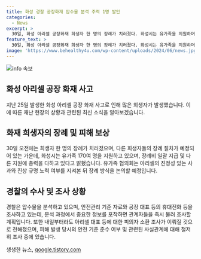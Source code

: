 ```yaml
---
title: 화성 경찰 공장화재 압수물 분석 주력 1명 발인
categories:
  - News
excerpt: >
  30일, 화성 아리셀 공장화재 희생자 한 명의 장례가 치러졌다. 화성시는 유가족을 지원하며 장례비 일괄 지급 등 노력하고 있다. 유가족 협의회는 아리셀의 진정성 있는 사과와 진상 규명에 따라 장례 방식을 논의할 예정이다. 분향소에서 유가족 기자회견이 열리고, 경찰은 압수물을 분석하고 피의자 소환조사를 계획 중이다. 생존자와 목격자도 조사될 예정이며, 경찰은 5명을 입건하고 화재의 정확한 원인과 아리셀의 과실 여부를 밝히는 계획이다.
feature_text: >
  30일, 화성 아리셀 공장화재 희생자 한 명의 장례가 치러졌다. 화성시는 유가족을 지원하며 장례비 일괄 지급 등 노력하고 있다. 유가족 협의회는 아리셀의 진정성 있는 사과와 진상 규명에 따라 장례 방식을 논의할 예정이다. 분향소에서 유가족 기자회견이 열리고, 경찰은 압수물을 분석하고 피의자 소환조사를 계획 중이다. 생존자와 목격자도 조사될 예정이며, 경찰은 5명을 입건하고 화재의 정확한 원인과 아리셀의 과실 여부를 밝히는 계획이다.
image: 'https://www.behealthy4u.com/wp-content/uploads/2024/06/news.jpg'
---
```


<p><img src="https://www.behealthy4u.com/wp-content/uploads/2024/06/news.jpg" alt="info 속보" /></p>

<h2 data-ke-size="size26">화성 아리셀 공장 화재 사고</h2>

<p data-ke-size="size16">지난 25일 발생한 화성 아리셀 공장 화재 사고로 인해 많은 희생자가 발생했습니다. 이에 따른 재난 현장의 상황과 관련된 최신 소식을 알아보겠습니다.</p>

<h2>화재 희생자의 장례 및 피해 보상</h2>

<p data-ke-size="size16">30일 오전에는 희생자 한 명의 장례가 치러졌으며, 다른 희생자들의 장례 절차가 예정되어 있는 가운데, 화성시는 유가족 170여 명을 지원하고 있으며, 장례비 일괄 지급 및 다른 지원에 총력을 다하고 있다고 밝혔습니다. 유가족 협의회는 아리셀의 진정성 있는 사과와 진상 규명 노력 여부를 지켜본 뒤 장례 방식을 논의할 예정입니다.</p>

<h2>경찰의 수사 및 조사 상황</h2>

<p data-ke-size="size16">경찰은 압수물을 분석하고 있으며, 안전관리 기준 자료와 공장 대표 등의 휴대전화 등을 조사하고 있는데, 분석 과정에서 중요한 정보를 포착하면 관계자들을 즉시 불러 조사할 계획입니다. 또한 내일부터라도 아리셀 대표 등에 대한 피의자 소환 조사가 이뤄질 것으로 전해졌으며, 피해 발생 당시의 안전 기준 준수 여부 및 관련된 사실관계에 대해 철저히 조사 중에 있습니다.</p>
생생한 뉴스, <a href="https://qoogle.tistory.com" rel="dofollow">qoogle.tistory.com</a>


